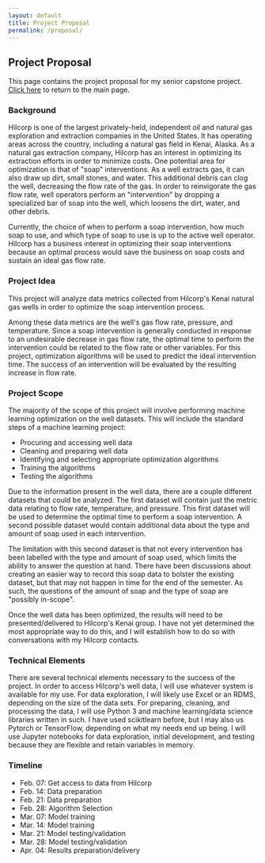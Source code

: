 ```yaml
---
layout: default
title: Project Proposal
permalink: /proposal/
---
```


## Project Proposal

This page contains the project proposal for my senior capstone project. [Click here](https://github.com/jacksexauer/SeniorCapstone/edit/gh-pages/proposal/) to return to the main page.

### Background

Hilcorp is one of the largest privately-held, independent oil and natural gas exploration and extraction companies in the United States. It has operating areas across the country, including a natural gas field in Kenai, Alaska. As a natural gas extraction company, Hilcorp has an interest in optimizing its extraction efforts in order to minimize costs. One potential area for optimization is that of "soap" interventions. As a well extracts gas, it can also draw up dirt, small stones, and water. This additional debris can clog the well, decreasing the flow rate of the gas. In order to reinvigorate the gas flow rate, well operators perform an "intervention" by dropping a specialized bar of soap into the well, which loosens the dirt, water, and other debris.

Currently, the choice of when to perform a soap intervention, how much soap to use, and which type of soap to use is up to the active well operator. Hilcorp has a business interest in optimizing their soap interventions because an optimal process would save the business on soap costs and sustain an ideal gas flow rate.

### Project Idea

This project will analyze data metrics collected from Hilcorp's Kenai natural gas wells in order to optimize the soap intervention process. 

Among these data metrics are the well's gas flow rate, pressure, and temperature. Since a soap intervention is generally conducted in response to an undesirable decrease in gas flow rate, the optimal time to perform the intervention could be related to the flow rate or other variables. For this project, optimization algorithms will be used to predict the ideal intervention time. The success of an intervention will be evaluated by the resulting increase in flow rate.

### Project Scope 

The majority of the scope of this project will involve performing machine learning optimization on the well datasets. This will include the standard steps of a machine learning project:
- Procuring and accessing well data
- Cleaning and preparing well data
- Identifying and selecting appropriate optimization algorithms
- Training the algorithms
- Testing the algorithms

Due to the information present in the well data, there are a couple different datasets that could be analyzed. The first dataset will contain just the metric data relating to flow rate, temperature, and pressure. This first dataset will be used to determine the optimal time to perform a soap intervention. A second possible dataset would contain additional data about the type and amount of soap used in each intervention. 

The limitation with this second dataset is that not every intervention has been labelled with the type and amount of soap used, which limits the ability to answer the question at hand. There have been discussions about creating an easier way to record this soap data to bolster the existing dataset, but that may not happen in time for the end of the semester. As such, the questions of the amount of soap and the type of soap are "possibly in-scope".

Once the well data has been optimized, the results will need to be presented/delivered to Hilcorp's Kenai group. I have not yet determined the most appropriate way to do this, and I will establish how to do so with conversations with my Hilcorp contacts.

### Technical Elements

There are several technical elements necessary to the success of the project. In order to access Hilcorp's well data, I will use whatever system is available for my use. For data exploration, I will likely use Excel or an RDMS, depending on the size of the data sets. For preparing, cleaning, and processing the data, I will use Python 3 and machine learning/data science libraries written in such. I have used scikitlearn before, but I may also us Pytorch or TensorFlow, depending on what my needs end up being. I will use Jupyter notebooks for data exploration, initial development, and testing because they are flexible and retain variables in memory.

### Timeline
- Feb. 07: Get access to data from Hilcorp
- Feb. 14: Data preparation
- Feb. 21: Data preparation
- Feb. 28: Algorithm Selection
- Mar. 07: Model training
- Mar. 14: Model training
- Mar. 21: Model testing/validation
- Mar. 28: Model testing/validation
- Apr. 04: Results preparation/delivery

